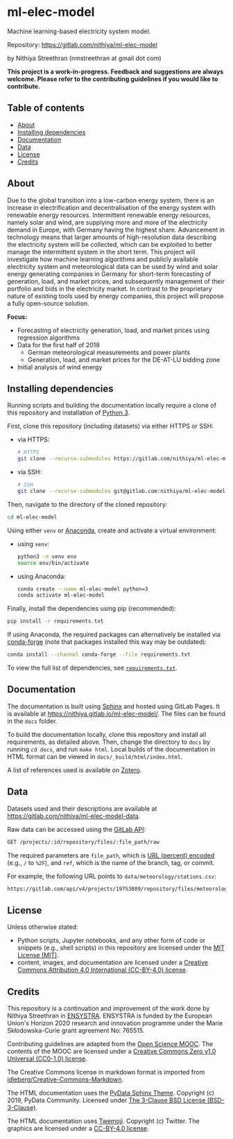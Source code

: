 # ml-elec-model <!-- omit in toc -->

Machine learning-based electricity system model.

Repository: <https://gitlab.com/nithiya/ml-elec-model>

by Nithiya Streethran (nmstreethran at gmail dot com)

**This project is a work-in-progress. Feedback and suggestions are always welcome. Please refer to the contributing guidelines if you would like to contribute.**

## Table of contents <!-- omit in toc -->

- [About](#about)
- [Installing dependencies](#installing-dependencies)
- [Documentation](#documentation)
- [Data](#data)
- [License](#license)
- [Credits](#credits)

## About

Due to the global transition into a low-carbon energy system, there is an increase in electrification and decentralisation of the energy system with renewable energy resources. Intermittent renewable energy resources, namely solar and wind, are supplying more and more of the electricity demand in Europe, with Germany having the highest share. Advancement in technology means that larger amounts of high-resolution data describing the electricity system will be collected, which can be exploited to better manage the intermittent system in the short term. This project will investigate how machine learning algorithms and publicly available electricity system and meteorological data can be used by wind and solar energy generating companies in Germany for short-term forecasting of generation, load, and market prices, and subsequently management of their portfolio and bids in the electricity market. In contrast to the proprietary nature of existing tools used by energy companies, this project will propose a fully open-source solution.

**Focus:**

- Forecasting of electricity generation, load, and market prices using regression algorithms
- Data for the first half of 2018
  - German meteorological measurements and power plants
  - Generation, load, and market prices for the DE-AT-LU bidding zone
- Initial analysis of wind energy

## Installing dependencies

Running scripts and building the documentation locally require a clone of this repository and installation of [Python 3](https://www.python.org/).

First, clone this repository (including datasets) via either HTTPS or SSH:

- via HTTPS:

  ```sh
  # HTTPS
  git clone --recurse-submodules https://gitlab.com/nithiya/ml-elec-model.git
  ```

- via SSH:

  ```sh
  # SSH
  git clone --recurse-submodules git@gitlab.com:nithiya/ml-elec-model.git
  ```

Then, navigate to the directory of the cloned repository:

```sh
cd ml-elec-model
```

Using either `venv` or [Anaconda](https://www.anaconda.com/products/individual), create and activate a virtual environment:

- using `venv`:

  ```sh
  python3 -m venv env
  source env/bin/activate
  ```

- using Anaconda:

  ```sh
  conda create --name ml-elec-model python=3
  conda activate ml-elec-model
  ```

Finally, install the dependencies using pip (recommended):

```sh
pip install -r requirements.txt
```

If using Anaconda, the required packages can alternatively be installed via [conda-forge](https://conda-forge.org/) (note that packages installed this way may be outdated):

```sh
conda install --channel conda-forge --file requirements.txt
```

To view the full list of dependencies, see [`requirements.txt`](requirements.txt).

## Documentation

The documentation is built using [Sphinx](https://www.sphinx-doc.org/en/master/) and hosted using GitLab Pages. It is available at <https://nithiya.gitlab.io/ml-elec-model/>. The files can be found in the `docs` folder.

To build the documentation locally, clone this repository and install all requirements, as detailed above. Then, change the directory to `docs` by running `cd docs`, and run `make html`. Local builds of the documentation in HTML format can be viewed in `docs/_build/html/index.html`.

A list of references used is available on [Zotero](https://www.zotero.org/groups/2327899/ml-elec-model/library).

## Data

Datasets used and their descriptions are available at <https://gitlab.com/nithiya/ml-elec-model-data>.

Raw data can be accessed using the [GitLab API](https://docs.gitlab.com/ee/api/repository_files.html#get-raw-file-from-repository):

```md
GET /projects/:id/repository/files/:file_path/raw
```

The required parameters are `file_path`, which is [URL (percent) encoded](https://en.wikipedia.org/wiki/Percent-encoding) (e.g., `/` to `%2F`), and `ref`, which is the name of the branch, tag, or commit.

For example, the following URL points to `data/meteorology/stations.csv`:

```md
https://gitlab.com/api/v4/projects/19753809/repository/files/meteorology%2Fstations%2Ecsv/raw?ref=master
```

## License

Unless otherwise stated:

- Python scripts, Jupyter notebooks, and any other form of code or snippets (e.g., shell scripts) in this repository are licensed under the [MIT License (MIT)](https://opensource.org/licenses/MIT).
- content, images, and documentation are licensed under a [Creative Commons Attribution 4.0 International (CC-BY-4.0) license](https://creativecommons.org/licenses/by/4.0/).

## Credits

This repository is a continuation and improvement of the work done by Nithiya Streethran in [ENSYSTRA](https://ensystra.eu/). ENSYSTRA is funded by the European Union's Horizon 2020 research and innovation programme under the Marie Skłodowska-Curie grant agreement No: 765515.

Contributing guidelines are adapted from the [Open Science MOOC](https://github.com/OpenScienceMOOC/Module-5-Open-Research-Software-and-Open-Source). The contents of the MOOC are licensed under a [Creative Commons Zero v1.0 Universal (CC0-1.0) license](https://creativecommons.org/publicdomain/zero/1.0/).

The Creative Commons license in markdown format is imported from [idleberg/Creative-Commons-Markdown](https://github.com/idleberg/Creative-Commons-Markdown).

The HTML documentation uses the [PyData Sphinx Theme](https://pydata-sphinx-theme.readthedocs.io/en/latest/). Copyright (c) 2019, PyData Community. Licensed under [The 3-Clause BSD License (BSD-3-Clause)](https://opensource.org/licenses/BSD-3-Clause).

The HTML documentation uses [Twemoji](https://twemoji.twitter.com/). Copyright (c) Twitter. The graphics are licensed under a [CC-BY-4.0 license](https://creativecommons.org/licenses/by/4.0/).
